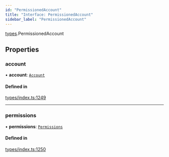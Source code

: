 ```yaml
---
id: "PermissionedAccount"
title: "Interface: PermissionedAccount"
sidebar_label: "PermissionedAccount"
---
```


[types](../../../modules/Types/Types.md).PermissionedAccount

## Properties

### account

• **account**: [`Account`](../../../classes/API/Entities/Account/Account.md)

#### Defined in

[types/index.ts:1249](https://github.com/PolymeshAssociation/polymesh-sdk/blob/372a67e5d/src/types/index.ts#L1249)

___

### permissions

• **permissions**: [`Permissions`](../Permissions/Permissions.md)

#### Defined in

[types/index.ts:1250](https://github.com/PolymeshAssociation/polymesh-sdk/blob/372a67e5d/src/types/index.ts#L1250)
